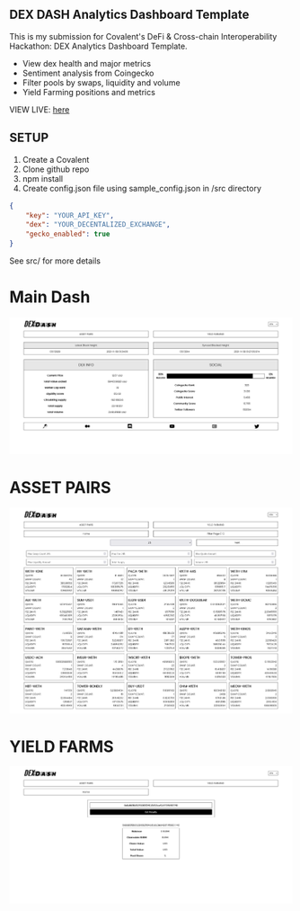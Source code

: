 DEX DASH Analytics Dashboard Template
-------------------------------------

This is my submission for Covalent's DeFi & Cross-chain Interoperability Hackathon: DEX Analytics Dashboard Template.

- View dex health and major metrics
- Sentiment analysis from Coingecko
- Filter pools by swaps, liquidity and volume
- Yield Farming positions and metrics

VIEW LIVE: [here](https://agitated-wescoff-28270c.netlify.app/)

SETUP
------

1. Create a Covalent
2. Clone github repo
3. npm install
4. Create config.json file using sample_config.json in /src directory
```json
{
    "key": "YOUR_API_KEY",
    "dex": "YOUR_DECENTALIZED_EXCHANGE",
    "gecko_enabled": true
}
```

See src/ for more details

# Main Dash
![alt text](https://github.com/DTIV/DexDash/blob/d6d0df0eac11ea9b91545cb0624959f58a34b0f0/img/img1.png)

# ASSET PAIRS
![alt text](https://github.com/DTIV/DexDash/blob/d6d0df0eac11ea9b91545cb0624959f58a34b0f0/img/img2.png)

# YIELD FARMS
![alt text](https://github.com/DTIV/DexDash/blob/d6d0df0eac11ea9b91545cb0624959f58a34b0f0/img/img3.png)